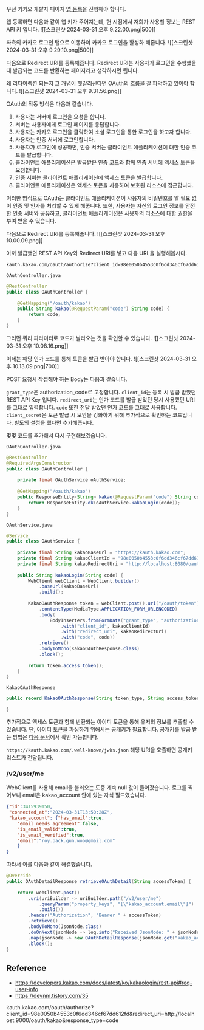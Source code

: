 우선 카카오 개발자 페이지 [앱 등록](https://developers.kakao.com/console/app)을 진행해야 합니다. 

앱 등록하면 다음과 같이 앱 키가 주어지는데, 현 시점에서 저희가 사용할 정보는 REST API 키 입니다.
![[스크린샷 2024-03-31 오후 9.22.00.png|500]]

좌측의 카카오 로그인 탭으로 이동하여 카카오 로그인을 활성화 해줍니다. 
![[스크린샷 2024-03-31 오후 9.29.10.png|500]]

다음으로 Redirect URI를 등록해줍니다. Redirect URI는 사용자가 로그인을 수행했을 때 발급되는 코드를 반환하는 페이지라고 생각하시면 됩니다. 

왜 리다이렉션 되는지 그 개념이 헷갈리신다면 OAuth의 흐름을 잘 파악하고 있어야 합니다. 
![[스크린샷 2024-03-31 오후 9.31.56.png]]

OAuth의 작동 방식은 다음과 같습니다.

1. 사용자는 서버에 로그인을 요청을 합니다.
2. 서버는 사용자에게 로그인 페이지를 응답합니다.
3. 사용자는 카카오 로그인을 클릭하여 소셜 로그인을 통한 로그인을 하고자 합니다.
4. 사용자는 인증 서버에 로그인합니다.
5. 사용자가 로그인에 성공하면, 인증 서버는 클라이언트 애플리케이션에 대한 인증 코드를 발급합니다.
6. 클라이언트 애플리케이션은 발급받은 인증 코드와 함께 인증 서버에 액세스 토큰을 요청합니다.
7. 인증 서버는 클라이언트 애플리케이션에 액세스 토큰을 발급합니다.
8. 클라이언트 애플리케이션은 액세스 토큰을 사용하여 보호된 리소스에 접근합니다.

이러한 방식으로 OAuth는 클라이언트 애플리케이션이 사용자의 비밀번호를 알 필요 없이 인증 및 인가를 처리할 수 있게 해줍니다. 또한, 사용자는 자신의 로그인 정보를 안전한 인증 서버와 공유하고, 클라이언트 애플리케이션은 사용자의 리소스에 대한 권한을 부여 받을 수 있습니다. 

다음으로 Redirect URI를 등록해줍니다.
![[스크린샷 2024-03-31 오후 10.00.09.png]]

아까 발급했던 REST API Key와 Redirect URI를 넣고 다음 URL을 실행해봅시다.
```bash
kauth.kakao.com/oauth/authorize?client_id=98e0050b4553c0f6dd346cf67dd612fd&redirect_uri=https://packdev937.site/oauth/kakao&response_type=code
```

`OAuthController.java`
``` java
@RestController  
public class OAuthController {  
  
    @GetMapping("/oauth/kakao")  
    public String kakao(@RequestParam("code") String code) {  
        return code;  
    }  
}
```

그러면 쿼리 파라미터로 코드가 날라오는 것을 확인할 수 있습니다. 
![[스크린샷 2024-03-31 오후 10.08.16.png]]

이제는 해당 인가 코드를 통해 토큰을 발급 받아야 합니다. 
![[스크린샷 2024-03-31 오후 10.13.09.png|700]]

POST 요청시 작성해야 하는 Body는 다음과 같습니다. 

`grant_type`은 authorization_code로 고정합니다. 
`client_id`는 등록 시 발급 받았던 REST API Key 입니다. 
`redirect_uri`는 인가 코드를 발급 받았던 당시 사용했던 URI를 그대로 입력합니다. 
`code` 또한 전달 받았던 인가 코드를 그대로 사용합니다.
`client_secret`은 토큰 발급 시 보안을 강화하기 위해 추가적으로 확인하는 코드입니다. 별도의 설정을 했다면 추가해줍시다. 

몇몇 코드를 추가해서 다시 구현해보겠습니다.

`OAuthController.java`
```java
@RestController  
@RequiredArgsConstructor  
public class OAuthController {  
  
    private final OAuthService oAuthService;  
  
    @GetMapping("/oauth/kakao")  
    public ResponseEntity<String> kakao(@RequestParam("code") String code) {  
        return ResponseEntity.ok(oAuthService.kakaoLogin(code));  
    }  
}
```

`OAuthService.java`
```java
@Service  
public class OAuthService {  
  
    private final String kakaoBaseUrl = "https://kauth.kakao.com";  
    private final String kakaoClientId = "98e0050b4553c0f6dd346cf67dd612fd";  
    private final String kakaoRedirectUri = "http://localhost:8080/oauth/kakao";  
  
    public String kakaoLogin(String code) {  
        WebClient webClient = WebClient.builder()  
            .baseUrl(kakaoBaseUrl)  
            .build();  
  
        KakaoOAuthResponse token = webClient.post().uri("/oauth/token")  
            .contentType(MediaType.APPLICATION_FORM_URLENCODED)  
            .body(  
                BodyInserters.fromFormData("grant_type", "authorization_code")  
                    .with("client_id", kakaoClientId)  
                    .with("redirect_uri", kakaoRedirectUri)  
                    .with("code", code))  
            .retrieve()  
            .bodyToMono(KakaoOAuthResponse.class)  
            .block();  
  
        return token.access_token();  
    }  
}
```

`KakaoOAuthResponse`
```java
public record KakaoOAuthResponse(String token_type, String access_token, String id_token, Integer expires_in, String refresh_token, String scope) {  

}
```

추가적으로 엑세스 토큰과 함께 반환되는 아이디 토큰을 통해 유저의 정보를 추출할 수 있습니다. 
단, 아이디 토큰을 파싱하기 위해서는 공개키가 필요합니다. 공개키를 발급 받는 방법은 [다음 문서](https://developers.kakao.com/docs/latest/ko/kakaologin/rest-api#oidc-find-public-key)에서 확인 가능합니다. 

`https://kauth.kakao.com/.well-known/jwks.json` 해당 URI을 호출하면 공개키 리스트가 전달됩니다. 


### /v2/user/me

WebClient를 사용해 email을 불러오는 도중 계속 null 값이 들어갔습니다. 로그를 찍어보니 email은 kakao_account 안에 있는 자식 필드였습니다. 

```json
{"id":3415939150,
 "connected_at":"2024-03-31T13:50:28Z",
 "kakao_account": {"has_email":true,
	"email_needs_agreement":false,
	"is_email_valid":true,
	"is_email_verified":true,
	"email":"roy.pack.gun.woo@gmail.com"
	}
}
```

따라서 이를 다음과 같이 해결했습니다.
```java
@Override  
public OAuthDetailResponse retrieveOAuthDetail(String accessToken) {  
  
    return webClient.post()  
        .uri(uriBuilder -> uriBuilder.path("/v2/user/me")  
            .queryParam("property_keys", "[\"kakao_account.email\"]")  
            .build())  
        .header("Authorization", "Bearer " + accessToken)  
        .retrieve()  
        .bodyToMono(JsonNode.class)  
        .doOnNext(jsonNode -> log.info("Received JsonNode: " + jsonNode)) // JsonNode 확인  
        .map(jsonNode -> new OAuthDetailResponse(jsonNode.get("kakao_account").get("email").asText()))  
        .block();  
}
```

## Reference 
- https://developers.kakao.com/docs/latest/ko/kakaologin/rest-api#req-user-info
- https://devnm.tistory.com/35


kauth.kakao.com/oauth/authorize?client_id=98e0050b4553c0f6dd346cf67dd612fd&redirect_uri=http://localhost:9000/oauth/kakao&response_type=code